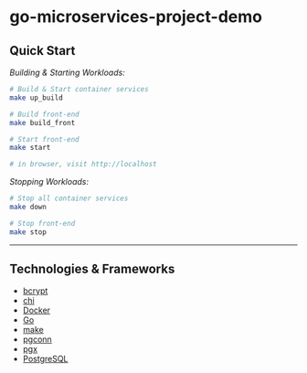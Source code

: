 # go-microservices-project-demo

## Quick Start

_Building & Starting Workloads:_
```sh
# Build & Start container services
make up_build

# Build front-end
make build_front

# Start front-end
make start

# in browser, visit http://localhost
```

_Stopping Workloads:_
```sh
# Stop all container services
make down

# Stop front-end
make stop
```

---

## Technologies & Frameworks

- [bcrypt](https://pkg.go.dev/golang.org/x/crypto/bcrypt)
- [chi](github.com/go-chi)
- [Docker](https://www.docker.com/)
- [Go](https://go.dev/)
- [make](https://www.gnu.org/software/make/manual/make.html)
- [pgconn](https://github.com/jackc/pgconn)
- [pgx](https://github.com/jackc/pgx/v4)
- [PostgreSQL](https://www.postgresql.org/)
